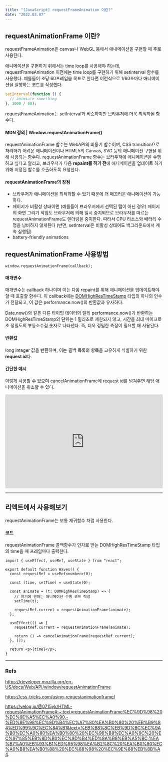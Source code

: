 ```yaml
---
title: "[JavaScript] requestFrameAnimation 이란?"
date: "2022.03.07"
---
```


## requestAnimationFrame 이란?

requestFrameAnimation은 canvas나 WebGL 등에서 애내메이션을 구현할 때 주로 사용된다.

애니메이션을 구현하기 위해서는 time loop를 사용해야 하는데, requestFrameAnimation 이전에는 time loop를 구현하기 위해 setInterval 함수를 사용했다.
예를들어 초당 60프레임을 목표로 한다면 이런식으로 1/60초마다 애니메이션을 실행하는 코드를 작성했다.

```js
setInterval(function () {
  // animiate something
}, 1000 / 60);
```

requestFrameAnimation는 setInterval과 비슷하지만 브라우저에 더욱 최적화된 함수다.

#### MDN 정의 | Window.requestAnimationFrame()

requestAnimationFrame 함수는 WebAPI의 비동기 함수이며, CSS transition으로 처리하기 어려운 애니메이션이나 HTML5의 Canvas, SVG 등의 애니메이션 구현을 위해 사용되는 함수다.
requestAnimationFrame 함수는 브라우저에 애니메이션을 수행하고 싶다고 알리고, 브라우저가 다음 **repaint를 하기 전**에 애니메이션을 업데이트 하기 위해 지정된 함수를 호출하도록 요청한다.

#### requestAnimationFrame의 장점

- 브라우저가 애니메이션을 최적화할 수 있기 때문에 더 매끄러운 애니메이션이 가능하다.
- 페이지가 비활성 상태이면 (예를들어 브라우저에서 선택된 탭이 아닌 경우) 페이지의 화면 그리기 작업도 브라우저에 의해 일시 중지되므로 브라우저를 따르는 requestAnimationFrame도 렌더링을 중지한다. 따라서 CPU 리소스와 배터리 수명을 낭비하지 않게된다 (반면, setInterval은 비활성 상태여도 백그라운드에서 계속 실행됨)
- battery-friendly animations

## requestAnimationFrame 사용방법

```
window.requestAnimationFrame(callback);
```

#### 매개변수

매개변수는 callback 하나이며 이는 다음 repaint를 위해 애니메이션을 업데이트해야 할 때 호출할 함수다. 이 callback에는 [DOMHighResTimeStamp](https://developer.mozilla.org/en-US/docs/Web/API/DOMHighResTimeStamp) 타입의 하나의 인수가 전달되고, 이 값은 performance.now()의 반환값과 유사하다.

Date.now()와 같은 다른 타이밍 데이터와 달리 performance.now()가 반환하는 DOMHighResTimeStamp의 단위는 1 밀리초로 제한되지 않고, 시간을 최대 마이크로 초 정밀도의 부동소수점 숫자로 나타낸다. 즉, 더욱 정밀한 측정이 필요할 때 사용된다.

#### 반환값

long integer 값을 반환하며, 이는 콜백 목록의 항목을 고유하게 식별하기 위한 **request id**다.

#### 간단한 예시

이렇게 사용할 수 있으며 cancelAnimationFrame에 request id를 넘겨주면 해당 애니메이션을 취소할 수 있다.

<iframe height="300" style="width: 100%;" scrolling="no" title="RAF Simple Example" src="https://codepen.io/syoung125/embed/QWaLEpJ?default-tab=html%2Cresult" frameborder="no" loading="lazy" allowtransparency="true" allowfullscreen="true">
  See the Pen <a href="https://codepen.io/syoung125/pen/QWaLEpJ">
  RAF Simple Example</a> by Ko Seoyoung (<a href="https://codepen.io/syoung125">@syoung125</a>)
  on <a href="https://codepen.io">CodePen</a>.
</iframe>

---

## 리액트에서 사용해보기

requestAnimationFrame는 보통 재귀함수 처럼 사용한다.

#### 코드

requestAnimationFrame 콜백함수가 인자로 받는 DOMHighResTimeStamp 타입의 time을 매 프레임마다 출력한다.

```tsx
import { useEffect, useRef, useState } from "react";

export default function Waves() {
  const requestRef = useRef<number>(0);

  const [time, setTime] = useState(0);

  const animate = (t: DOMHighResTimeStamp) => {
    // 여기에 원하는 애니메이션 수행 코드 작성
    setTime(t);

    requestRef.current = requestAnimationFrame(animate);
  };

  useEffect(() => {
    requestRef.current = requestAnimationFrame(animate);

    return () => cancelAnimationFrame(requestRef.current);
  }, []);

  return <p>{time}</p>;
}
```

---

### Refs

https://developer.mozilla.org/en-US/docs/Web/API/window/requestAnimationFrame

https://css-tricks.com/using-requestanimationframe/

https://velog.io/@0715yk/HTML-requestAnimationFrame#:~:text=requestAnimationFrame%EC%9D%98%20%EC%9E%A5%EC%A0%90,-%ED%8E%98%EC%9D%B4%EC%A7%80%EA%B0%80%20%EB%B9%84%ED%99%9C%EC%84%B1&text=%EB%B8%8C%EB%9D%BC%EC%9A%B0%EC%A0%80%EA%B0%80%20%EC%96%B8%EC%A0%9C%20%EC%97%85%EB%8D%B0%EC%9D%B4%ED%8A%B8%EB%A5%BC,%EA%B7%A0%EB%93%B1%ED%95%98%EA%B2%8C%20%EA%B0%80%EC%A0%B8%EA%B0%88%20%EC%88%98%20%EC%9E%88%EB%8B%A4.
